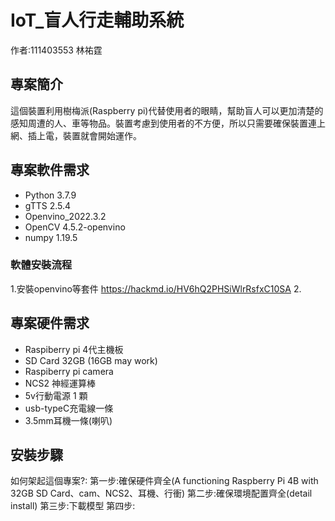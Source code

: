 # IoT_盲人行走輔助系統
作者:111403553 林祐霆

## 專案簡介

這個裝置利用樹梅派(Raspberry pi)代替使用者的眼睛，幫助盲人可以更加清楚的感知周遭的人、車等物品。裝置考慮到使用者的不方便，所以只需要確保裝置連上網、插上電，裝置就會開始運作。

## 專案軟件需求

- Python 3.7.9
- gTTS 2.5.4
- Openvino_2022.3.2
- OpenCV 4.5.2-openvino
- numpy 1.19.5
### 軟體安裝流程
1.安裝openvino等套件
<https://hackmd.io/HV6hQ2PHSiWlrRsfxC10SA>
2.

## 專案硬件需求

 - Raspiberry pi 4代主機板
 - SD Card 32GB (16GB may work)
 - Raspiberry pi camera
 - NCS2 神經運算棒
 - 5v行動電源 1 顆
 - usb-typeC充電線一條
 - 3.5mm耳機一條(喇叭)
## 安裝步驟

如何架起這個專案?:
第一步:確保硬件齊全(A functioning Raspberry Pi 4B with 32GB SD Card、cam、NCS2、耳機、行衝)
第二步:確保環境配置齊全(detail install)
第三步:下載模型
第四步:
